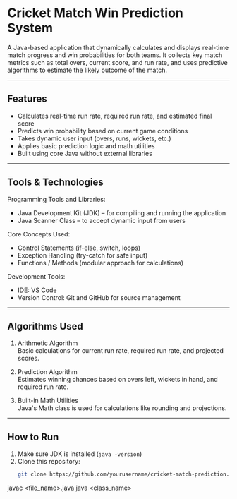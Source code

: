 # Cricket Match Win Prediction System

A Java-based application that dynamically calculates and displays real-time match progress and win probabilities for both teams. It collects key match metrics such as total overs, current score, and run rate, and uses predictive algorithms to estimate the likely outcome of the match.

---

## Features

- Calculates real-time run rate, required run rate, and estimated final score  
- Predicts win probability based on current game conditions  
- Takes dynamic user input (overs, runs, wickets, etc.)  
- Applies basic prediction logic and math utilities  
- Built using core Java without external libraries  

---

## Tools & Technologies

Programming Tools and Libraries:  
- Java Development Kit (JDK) – for compiling and running the application  
- Java Scanner Class – to accept dynamic input from users  

Core Concepts Used:  
- Control Statements (if-else, switch, loops)  
- Exception Handling (try-catch for safe input)  
- Functions / Methods (modular approach for calculations)  

Development Tools:  
- IDE: VS Code  
- Version Control: Git and GitHub for source management  

---

## Algorithms Used

1. Arithmetic Algorithm  
   Basic calculations for current run rate, required run rate, and projected scores.  

2. Prediction Algorithm  
   Estimates winning chances based on overs left, wickets in hand, and required run rate.  

3. Built-in Math Utilities  
   Java's Math class is used for calculations like rounding and projections.  

---

## How to Run

1. Make sure JDK is installed (`java -version`)  
2. Clone this repository:
   ```bash
   git clone https://github.com/yourusername/cricket-match-prediction.git


javac <file_name>.java
java <class_name>
